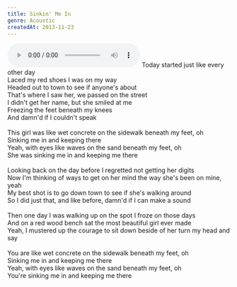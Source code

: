```yaml
---
title: Sinkin' Me In
genre: Acoustic
createdAt: 2013-11-23
---
```

<audio controls class="mb-6">
  <source src="/songs/sinkin-me-in.mp3" type="audio/mpeg">
</audio>
Today started just like every other day<br>
Laced my red shoes I was on my way<br>
Headed out to town to see if anyone's about<br>
That's where I saw her, we passed on the street<br>
I didn't get her name, but she smiled at me<br>
Freezing the feet beneath my knees<br>
And damn'd if I couldn't speak<br>
<br>
This girl was like wet concrete on the sidewalk beneath my feet, oh<br>
Sinking me in and keeping there<br>
Yeah, with eyes like waves on the sand beneath my feet, oh<br>
She was sinking me in and keeping me there<br>
<br>
Looking back on the day before I regretted not getting her digits<br>
Now I'm thinking of ways to get on her mind the way she's been on mine, yeah<br>
My best shot is to go down town to see if she's walking around<br>
So I did just that, and like before, damn'd if I can make a sound<br>
<br>
Then one day I was walking up on the spot I froze on those days<br>
And on a red wood bench sat the most beautiful girl ever made<br>
Yeah, I mustered up the courage to sit down beside of her turn my head and say<br>
<br>
You are like wet concrete on the sidewalk beneath my feet, oh<br>
Sinking me in and keeping me there<br>
Yeah, with eyes like waves on the sand beneath my feet, oh<br>
You're sinking me in and keeping me there
